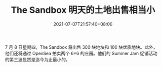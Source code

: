 ﻿---
title: "The Sandbox 明天的土地出售相当小"
date: 2021-07-07T21:57:40+08:00
lastmod: 2021-07-07T16:45:40+08:00
draft: false
authors: ["Constant"]
description: "7 月 8 日星期四，The Sandbox 将出售 300 块地块和 100 块优质地块。此外，他们还将通过 OpenSea 拍卖两个 6×6 的庄园。他们的 Summer Jam 促销活动的第三波显然是迄今为止最小的。"
featuredImage: "tomorrows-land-sale-for-the-sandbox-rather-small.png"
tags: ["Strategy Game","策略游戏","Play to Earn"]
categories: ["news"]
news: ["策略游戏"]
weight: 
lightgallery: true
pinned: false
recommend: false
recommend1: false
---

7 月 8 日星期四，The Sandbox 将出售 300 块地块和 100 块优质地块。此外，他们还将通过 OpenSea 拍卖两个 6×6 的庄园。他们的 Summer Jam 促销活动的第三波显然是迄今为止最小的。

<!--more-->

